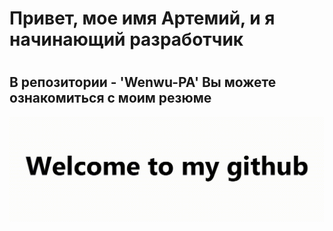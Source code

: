 <h1>Привет, мое имя Артемий, и я начинающий разработчик<h1>
  <h2>В репозитории - 'Wenwu-PA' Вы можете ознакомиться с моим резюме</h2>
<img src="https://raw.githubusercontent.com/Wenwu-PA/Wenwu-PA/main/welcome-github.gif">
